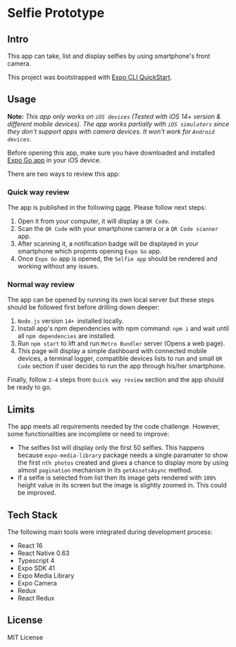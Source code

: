 # Selfie Prototype

## Intro

This app can take, list and display selfies by using smartphone's front camera.

This project was bootstrapped with [Expo CLI QuickStart](https://github.com/expo/expo-cli).


## Usage
**Note:** *This app only works on `iOS devices` (Tested with iOS 14+ version & different mobile devices). The app works partially with `iOS simulators` since they don't support apps with camera devices. It won't work for `Android devices`.*

Before opening this app, make sure you have downloaded and installed [Expo Go app](https://apps.apple.com/us/app/expo-go/id982107779) in your iOS device.

There are two ways to review this app:

### Quick way review

The app is published in the following [page](https://expo.io/@joel-rojas/selfie-prototype-by-emerson-rojas). Please follow next steps:

1. Open it from your computer, it will display a `QR Code`.
2. Scan the `QR Code` with your smartphone camera or a `QR Code scanner` app.
3. After scanning it, a notification badge will be displayed in your smartphone which propmts opening `Expo Go` app.
4. Once `Expo Go` app is opened, the `Selfie app` should be rendered and working without any issues.

### Normal way review

The app can be opened by running its own local server but these steps should be followed first before drilling down deeper:

1. `Node.js` version `14+ `installed locally.
2. Install app's npm dependencies with npm command: `npm i` and wait until all `npm dependencies` are installed.
3. Run `npm start` to lift and run `Metro Bundler` server (Opens a web page).
4. This page will display a simple dashboard with connected mobile devices, a terminal logger, compatible devices lists to run and small `QR Code` section if user decides to run the app through his/her smartphone.

Finally, follow `2-4` steps from `Quick way review` section and the app should be ready to go.

## Limits
The app meets all requirements needed by the code challenge. However, some functionalities are incomplete or need to improve:

- The selfies list will display only the first 50 selfies. This happens because `expo-media-library` package needs a single paramater to show the first `nth photos` created and gives a chance to display more by using almost `pagination` mechanism in its `getAssetsAsync` method.
- If a selfie is selected from list then its image gets rendered with `100%` height value in its screen but the image is slightly zoomed in. This could be improved.

## Tech Stack
The following main tools were integrated during development process:

- React 16
- React Native 0.63
- Typescript 4
- Expo SDK 41
- Expo Media Library
- Expo Camera
- Redux
- React Redux

## License
MIT License
